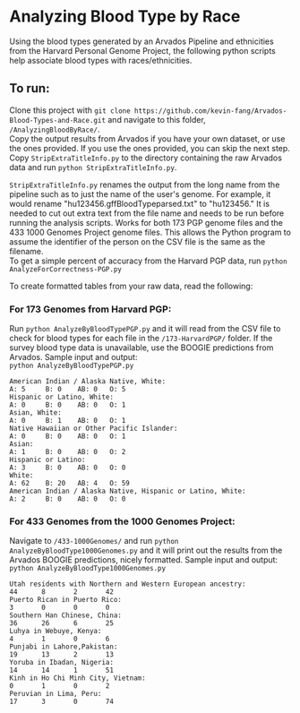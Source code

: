 # Analyzing Blood Type by Race

Using the blood types generated by an Arvados Pipeline and ethnicities from the Harvard Personal Genome Project, the following python scripts help associate blood types with races/ethnicities.  

## To run:

Clone this project with `git clone https://github.com/kevin-fang/Arvados-Blood-Types-and-Race.git` and navigate to this folder, `/AnalyzingBloodByRace/`.   
Copy the output results from Arvados if you have your own dataset, or use the ones provided. If you use the ones provided, you can skip the next step.  
Copy `StripExtraTitleInfo.py` to the directory containing the raw Arvados data and run `python StripExtraTitleInfo.py`.  

`StripExtraTitleInfo.py` renames the output from the long name from the pipeline such as to just the name of the user's genome. For example, it would rename  "hu123456.gffBloodTypeparsed.txt" to "hu123456." It is needed to cut out extra text from the file name and needs to be run before running the analysis scripts. Works for both 173 PGP genome files and the 433 1000 Genomes Project genome files. This allows the Python program to assume the identifier of the person on the CSV file is the same as the filename.  
To get a simple percent of accuracy from the Harvard PGP data, run `python AnalyzeForCorrectness-PGP.py`

To create formatted tables from your raw data, read the following:
### For 173 Genomes from Harvard PGP:

Run `python AnalyzeByBloodTypePGP.py` and it will read from the CSV file to check for blood types for each file in the `/173-HarvardPGP/` folder. If the survey blood type data is unavailable, use the BOOGIE predictions from Arvados. Sample input and output:  
`python AnalyzeByBloodTypePGP.py`

```
American Indian / Alaska Native, White:
A: 5     B: 0    AB: 0   O: 5  
Hispanic or Latino, White:  
A: 0     B: 0    AB: 0   O: 1  
Asian, White:  
A: 0     B: 1    AB: 0   O: 1  
Native Hawaiian or Other Pacific Islander:  
A: 0     B: 0    AB: 0   O: 1  
Asian:  
A: 1     B: 0    AB: 0   O: 2  
Hispanic or Latino:  
A: 3     B: 0    AB: 0   O: 0  
White:  
A: 62    B: 20   AB: 4   O: 59  
American Indian / Alaska Native, Hispanic or Latino, White:  
A: 2     B: 0    AB: 0   O: 0
```

### For 433 Genomes from the 1000 Genomes Project:

Navigate to `/433-1000Genomes/` and run `python AnalyzeByBloodType1000Genomes.py` and it will print out the results from the Arvados BOOGIE predictions, nicely formatted. Sample input and output:  
`python AnalyzeByBloodType1000Genomes.py`

```
Utah residents with Northern and Western European ancestry:  
44      8       2       42  
Puerto Rican in Puerto Rico:  
3       0       0       0  
Southern Han Chinese, China:   
36      26      6       25  
Luhya in Webuye, Kenya:  
4       1       0       6  
Punjabi in Lahore,Pakistan:  
19      13      2       13  
Yoruba in Ibadan, Nigeria:  
14      14      1       51  
Kinh in Ho Chi Minh City, Vietnam:  
0       1       0       2  
Peruvian in Lima, Peru:  
17      3       0       74 
``` 
